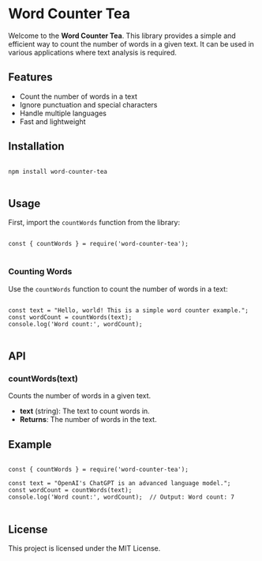 # Word Counter Tea

<p>Welcome to the <strong>Word Counter Tea</strong>. This library provides a simple and efficient way to count the number of words in a given text. It can be used in various applications where text analysis is required.</p>

## Features

<ul>
  <li>Count the number of words in a text</li>
  <li>Ignore punctuation and special characters</li>
  <li>Handle multiple languages</li>
  <li>Fast and lightweight</li>
</ul>

## Installation

<pre>
<code>
npm install word-counter-tea
</code>
</pre>

## Usage

<p>First, import the <code>countWords</code> function from the library:</p>

<pre>
<code>
const { countWords } = require('word-counter-tea');
</code>
</pre>

### Counting Words

<p>Use the <code>countWords</code> function to count the number of words in a text:</p>

<pre>
<code>
const text = "Hello, world! This is a simple word counter example.";
const wordCount = countWords(text);
console.log('Word count:', wordCount);
</code>
</pre>

## API

### countWords(text)

<p>Counts the number of words in a given text.</p>

<ul>
  <li><strong>text</strong> (string): The text to count words in.</li>
  <li><strong>Returns</strong>: The number of words in the text.</li>
</ul>

## Example

<pre>
<code>
const { countWords } = require('word-counter-tea');

const text = "OpenAI's ChatGPT is an advanced language model.";
const wordCount = countWords(text);
console.log('Word count:', wordCount);  // Output: Word count: 7
</code>
</pre>

## License

<p>This project is licensed under the MIT License.</p>
